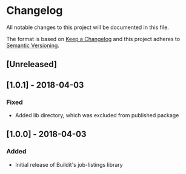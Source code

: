 # Changelog
All notable changes to this project will be documented in this file.

The format is based on [Keep a Changelog](http://keepachangelog.com/en/1.0.0/)
and this project adheres to [Semantic Versioning](http://semver.org/spec/v2.0.0.html).

## [Unreleased]


## [1.0.1] - 2018-04-03

### Fixed
- Added lib directory, which was excluded from published package


## [1.0.0] - 2018-04-03

### Added
- Initial release of Buildit's job-listings library
